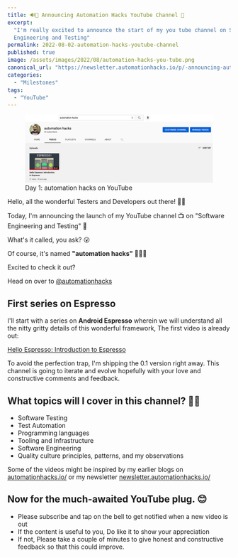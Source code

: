 ```yaml
---
title: 🔊🎉 Announcing Automation Hacks YouTube Channel 🌱
excerpt:
  "I'm really excited to announce the start of my you tube channel on Software
  Engineering and Testing"
permalink: 2022-08-02-automation-hacks-youtube-channel
published: true
image: /assets/images/2022/08/automation-hacks-you-tube.png
canonical_url: "https://newsletter.automationhacks.io/p/-announcing-automation-hacks-youtube"
categories:
  - "Milestones"
tags:
  - "YouTube"
---
```


<figure class="image">
    <img src="assets/images/2022/08/automation-hacks-you-tube.png" alt="Automation hacks YouTube channel">
    <figcaption>
        Day 1: automation hacks on YouTube
    </figcaption>
</figure>

Hello, all the wonderful Testers and Developers out there! 👋🏼

Today, I'm announcing the launch of my YouTube channel 📺 on "Software
Engineering and Testing" 🌱

What's it called, you ask? 😮

Of course, it's named **"automation hacks"** 🧑🏻‍💻

Excited to check it out?

Head on over to
[@automationhacks](https://youtube.com/@automationhacks)

## First series on Espresso

I'll start with a series on **Android Espresso** wherein we will understand all
the nitty gritty details of this wonderful framework, The first video is already
out:

[Hello Espresso: Introduction to Espresso](https://www.youtube.com/watch?v=lZ8Yx0Azx_A)

To avoid the perfection trap, I'm shipping the 0.1 version right away. This
channel is going to iterate and evolve hopefully with your love and constructive
comments and feedback.

## What topics will I cover in this channel? 💪🏼

- Software Testing
- Test Automation
- Programming languages
- Tooling and Infrastructure
- Software Engineering
- Quality culture principles, patterns, and my observations

Some of the videos might be inspired by my earlier blogs on
[automationhacks.io/](https://automationhacks.io/) or my newsletter
[newsletter.automationhacks.io/](https://newsletter.automationhacks.io/)

## Now for the much-awaited YouTube plug. 😊

- Please subscribe and tap on the bell to get notified when a new video is out
- If the content is useful to you, Do like it to show your appreciation
- If not, Please take a couple of minutes to give honest and constructive
  feedback so that this could improve.

